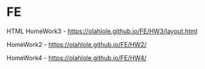# FE
HTML
HomeWork3 - https://olahlole.github.io/FE/HW3/layout.html 

HomeWork2 - https://olahlole.github.io/FE/HW2/  

HomeWork4 - https://olahlole.github.io/FE/HW4/  

